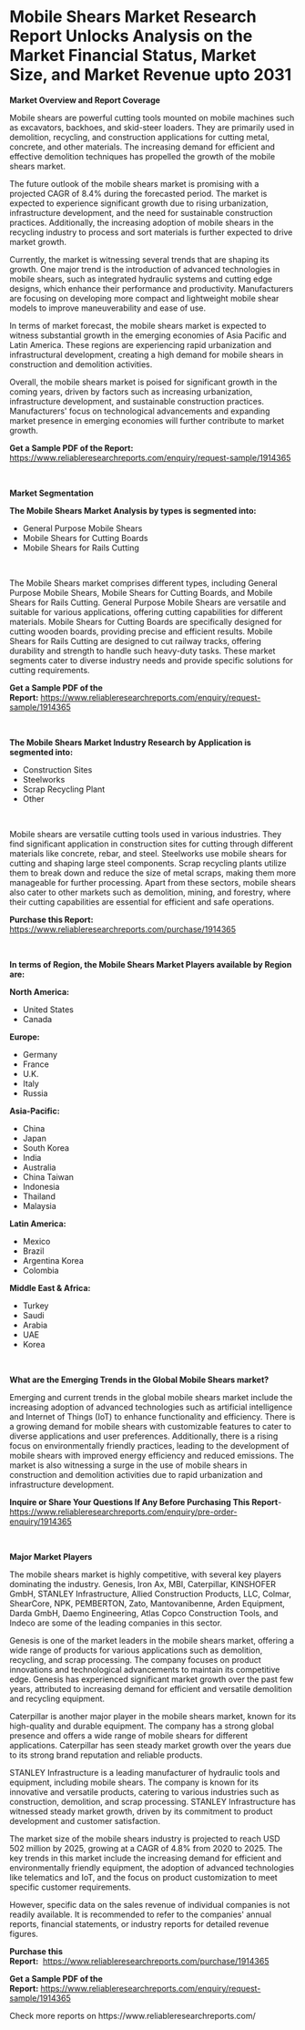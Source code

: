 <p><h1>Mobile Shears Market Research Report Unlocks Analysis on the Market Financial Status, Market Size, and Market Revenue upto 2031</h1></p><p><strong>Market Overview and Report Coverage</strong></p>
<p><p>Mobile shears are powerful cutting tools mounted on mobile machines such as excavators, backhoes, and skid-steer loaders. They are primarily used in demolition, recycling, and construction applications for cutting metal, concrete, and other materials. The increasing demand for efficient and effective demolition techniques has propelled the growth of the mobile shears market.</p><p>The future outlook of the mobile shears market is promising with a projected CAGR of 8.4% during the forecasted period. The market is expected to experience significant growth due to rising urbanization, infrastructure development, and the need for sustainable construction practices. Additionally, the increasing adoption of mobile shears in the recycling industry to process and sort materials is further expected to drive market growth.</p><p>Currently, the market is witnessing several trends that are shaping its growth. One major trend is the introduction of advanced technologies in mobile shears, such as integrated hydraulic systems and cutting edge designs, which enhance their performance and productivity. Manufacturers are focusing on developing more compact and lightweight mobile shear models to improve maneuverability and ease of use.</p><p>In terms of market forecast, the mobile shears market is expected to witness substantial growth in the emerging economies of Asia Pacific and Latin America. These regions are experiencing rapid urbanization and infrastructural development, creating a high demand for mobile shears in construction and demolition activities.</p><p>Overall, the mobile shears market is poised for significant growth in the coming years, driven by factors such as increasing urbanization, infrastructure development, and sustainable construction practices. Manufacturers' focus on technological advancements and expanding market presence in emerging economies will further contribute to market growth.</p></p>
<p><strong>Get a Sample PDF of the Report:</strong> <a href="https://www.reliableresearchreports.com/enquiry/request-sample/1914365">https://www.reliableresearchreports.com/enquiry/request-sample/1914365</a></p>
<p>&nbsp;</p>
<p><strong>Market Segmentation</strong></p>
<p><strong>The Mobile Shears Market Analysis by types is segmented into:</strong></p>
<p><ul><li>General Purpose Mobile Shears</li><li>Mobile Shears for Cutting Boards</li><li>Mobile Shears for Rails Cutting</li></ul></p>
<p>&nbsp;</p>
<p><p>The Mobile Shears market comprises different types, including General Purpose Mobile Shears, Mobile Shears for Cutting Boards, and Mobile Shears for Rails Cutting. General Purpose Mobile Shears are versatile and suitable for various applications, offering cutting capabilities for different materials. Mobile Shears for Cutting Boards are specifically designed for cutting wooden boards, providing precise and efficient results. Mobile Shears for Rails Cutting are designed to cut railway tracks, offering durability and strength to handle such heavy-duty tasks. These market segments cater to diverse industry needs and provide specific solutions for cutting requirements.</p></p>
<p><strong>Get a Sample PDF of the Report:</strong>&nbsp;<a href="https://www.reliableresearchreports.com/enquiry/request-sample/1914365">https://www.reliableresearchreports.com/enquiry/request-sample/1914365</a></p>
<p>&nbsp;</p>
<p><strong>The Mobile Shears Market Industry Research by Application is segmented into:</strong></p>
<p><ul><li>Construction Sites</li><li>Steelworks</li><li>Scrap Recycling Plant</li><li>Other</li></ul></p>
<p>&nbsp;</p>
<p><p>Mobile shears are versatile cutting tools used in various industries. They find significant application in construction sites for cutting through different materials like concrete, rebar, and steel. Steelworks use mobile shears for cutting and shaping large steel components. Scrap recycling plants utilize them to break down and reduce the size of metal scraps, making them more manageable for further processing. Apart from these sectors, mobile shears also cater to other markets such as demolition, mining, and forestry, where their cutting capabilities are essential for efficient and safe operations.</p></p>
<p><strong>Purchase this Report:</strong>&nbsp; <a href="https://www.reliableresearchreports.com/purchase/1914365">https://www.reliableresearchreports.com/purchase/1914365</a></p>
<p>&nbsp;</p>
<p><strong>In terms of Region, the Mobile Shears Market Players available by Region are:</strong></p>
<p>
    <p> <strong> North America: </strong>
        <ul>
            <li>United States</li>
            <li>Canada</li>
        </ul>
        </p> 
    <p> <strong> Europe: </strong>
        <ul>
            <li>Germany</li>
            <li>France</li>
            <li>U.K.</li>
            <li>Italy</li>
            <li>Russia</li>
        </ul>
        </p> 
    <p> <strong> Asia-Pacific: </strong>
        <ul>
            <li>China</li>
            <li>Japan</li>
            <li>South Korea</li>
            <li>India</li>
            <li>Australia</li>
            <li>China Taiwan</li>
            <li>Indonesia</li>
            <li>Thailand</li>
            <li>Malaysia</li>
        </ul>
        </p> 
    <p> <strong> Latin America: </strong>
        <ul>
            <li>Mexico</li>
            <li>Brazil</li>
            <li>Argentina Korea</li>
            <li>Colombia</li>
        </ul>
        </p> 
    <p> <strong> Middle East & Africa: </strong>
        <ul>
            <li>Turkey</li>
            <li>Saudi</li>
            <li>Arabia</li>
            <li>UAE</li>
            <li>Korea</li>
        </ul>
    </p>
    </p>
<p>&nbsp;</p>
<p><strong>What are the Emerging Trends in the Global Mobile Shears market?</strong></p>
<p><p>Emerging and current trends in the global mobile shears market include the increasing adoption of advanced technologies such as artificial intelligence and Internet of Things (IoT) to enhance functionality and efficiency. There is a growing demand for mobile shears with customizable features to cater to diverse applications and user preferences. Additionally, there is a rising focus on environmentally friendly practices, leading to the development of mobile shears with improved energy efficiency and reduced emissions. The market is also witnessing a surge in the use of mobile shears in construction and demolition activities due to rapid urbanization and infrastructure development.</p></p>
<p><strong>Inquire or Share Your Questions If Any Before Purchasing This Report</strong>- <a href="https://www.reliableresearchreports.com/enquiry/pre-order-enquiry/1914365">https://www.reliableresearchreports.com/enquiry/pre-order-enquiry/1914365</a></p>
<p>&nbsp;</p>
<p><strong>Major Market Players</strong></p>
<p><p>The mobile shears market is highly competitive, with several key players dominating the industry. Genesis, Iron Ax, MBI, Caterpillar, KINSHOFER GmbH, STANLEY Infrastructure, Allied Construction Products, LLC, Colmar, ShearCore, NPK, PEMBERTON, Zato, Mantovanibenne, Arden Equipment, Darda GmbH, Daemo Engineering, Atlas Copco Construction Tools, and Indeco are some of the leading companies in this sector.</p><p>Genesis is one of the market leaders in the mobile shears market, offering a wide range of products for various applications such as demolition, recycling, and scrap processing. The company focuses on product innovations and technological advancements to maintain its competitive edge. Genesis has experienced significant market growth over the past few years, attributed to increasing demand for efficient and versatile demolition and recycling equipment.</p><p>Caterpillar is another major player in the mobile shears market, known for its high-quality and durable equipment. The company has a strong global presence and offers a wide range of mobile shears for different applications. Caterpillar has seen steady market growth over the years due to its strong brand reputation and reliable products.</p><p>STANLEY Infrastructure is a leading manufacturer of hydraulic tools and equipment, including mobile shears. The company is known for its innovative and versatile products, catering to various industries such as construction, demolition, and scrap processing. STANLEY Infrastructure has witnessed steady market growth, driven by its commitment to product development and customer satisfaction.</p><p>The market size of the mobile shears industry is projected to reach USD 502 million by 2025, growing at a CAGR of 4.8% from 2020 to 2025. The key trends in this market include the increasing demand for efficient and environmentally friendly equipment, the adoption of advanced technologies like telematics and IoT, and the focus on product customization to meet specific customer requirements.</p><p>However, specific data on the sales revenue of individual companies is not readily available. It is recommended to refer to the companies' annual reports, financial statements, or industry reports for detailed revenue figures.</p></p>
<p><strong>Purchase this Report:</strong>&nbsp;&nbsp;<a href="https://www.reliableresearchreports.com/purchase/1914365">https://www.reliableresearchreports.com/purchase/1914365</a></p>
<p></p>
<p><strong>Get a Sample PDF of the Report:</strong>&nbsp;<a href="https://www.reliableresearchreports.com/enquiry/request-sample/1914365">https://www.reliableresearchreports.com/enquiry/request-sample/1914365</a></p>
<p>Check more reports on https://www.reliableresearchreports.com/</p>